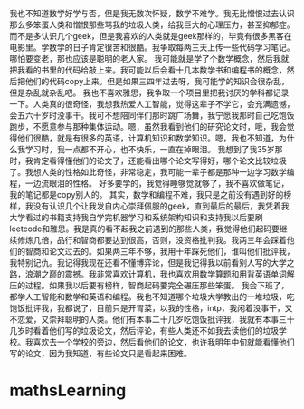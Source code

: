 我也不知道数学好学与否，但是我无数次怀疑，数学不难学。我无比憎恨过去认识那么多笨蛋人类和憎恨那些骂我的垃圾人类，给我巨大的心理压力，甚至抑郁症。而不是多认识几个geek，但是我喜欢的人类就是geek那样的，毕竟有很多黑客在电影里。学数学的日子肯定很苦和很酷。我争取每两三天上传一些代码学习笔记。哪怕要变老，那也应该是聪明的老人家。
我可能就是学了个数学概念，然后我就把我看的书里的代码给敲上来。我可能以后会看十几本数学书和编程书的概念，然后把他们的代码copy上来。但是如果三四年过去呀，我可能学的知识会很杂乱，但是杂乱就杂乱吧。
我也不喜欢雅思，我争取一个项目里把我讨厌的学科都记录一下。人类真的很奇怪，我想我热爱人工智能，觉得这辈子不学它，会充满遗憾，会五六十岁时没事干。我可不想陪同伴们那时跳广场舞，我宁愿我那时自己吃饱饭跑步，不愿意参与那种集体运动。嗯，虽然我看到他们的研究论文时，哦，我会觉得他们很酷，就是有很多的英语，计算机知识和数学知识。嗯，我也不知道，为什么我学习时，我一点都不开心，也不快乐，一直在掉眼泪。
我想到了我35岁那时，我肯定看得懂他们的论文了，还能看出哪个论文写得好，哪个论文比较垃圾了。我想人类的性格如此奇怪，非常稳定，我可能一辈子都是那种一边学习数学编程，一边流眼泪的性格。
好多要学的，我觉得睡够觉就够了，我不喜欢做笔记，我的笔记都是copy别人的。
其实，数学和编程不难，我只是之前没有遇到好的榜样，我没有认识几个让我发自内心崇拜佩服的geek，直到最后的最后，我凭着我大学看过的书籍支持我自学完机器学习和系统架构知识和支持我以后要刷leetcode和雅思。我是真的看不起我之前遇到的那些人类，我觉得他们起码要继续修炼几倍，品行和智商都要达到很高，否则，没资格批判我。我两三年会踩着他们的智商和论文过去的。如果两三年不够，我用十年踩死他们，谁叫他们批评我，我特别记仇。我记得我现在还看不懂博弈论，但是我记得我以前看别人写的大学之路，浪潮之巅的震撼。我非常喜欢计算机，我也喜欢用数学算题和用背英语单词解压的过程。如果我以后要有榜样，智商起码要完全碾压那些笨蛋。
我会下班了，都学人工智能和数学和英语和编程。我也不知道哪个垃圾大学教出的一堆垃圾，吃饱饭批评我，我都说了，目前只是开胃菜，以我的性格，intp，我闲着没事干，又不恋爱，又崇拜聪明的人类。他们有本事二十几岁吃饱饭批评我，我就有本事三十几岁时看着他们写的垃圾论文，然后评论，有些人类还不如我去读他们的垃圾学校。我喜欢去一个学校的旁边，然后看他们的论文，也许我明年中旬就能看懂他们写的论文，因为我知道，有些论文只是看起来困难。
# mathsLearning
